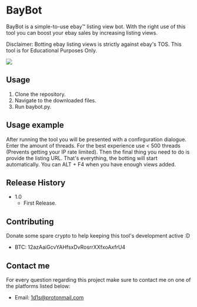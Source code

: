 # BayBot

BayBot is a simple-to-use ebay™ listing view bot. With the right use of this tool you can boost your ebay sales by increasing listing views.

Disclaimer: Botting ebay listing views is strictly against ebay's TOS. This tool is for Educational Purposes Only.

![](https://sidi.has-no-bra.in/GplI47.png)

## Usage

 1. Clone the repository.
 2. Navigate to the downloaded files.
 3. Run baybot.py.

## Usage example

After running the tool you will be presented with a confirguration dialogue. Enter the amount of threads. For the best experience use < 500 threads (Prevents getting your IP rate limited). Then the final thing you need to do is provide the listing URL. That's everything, the botting will start automatically. You can ALT + F4 when you have enough views added.

## Release History

* 1.0
    * First Release.


## Contributing

Donate some spare crypto to help keeping this tool's development active :D

 - BTC: 12azAaiGcvYAHfsxDvRosrrXXfxoAxfrU4

## Contact me

For every question regarding this project make sure to contact me on one of the platforms listed below:

 - Email: 1d1s@protonmail.com
